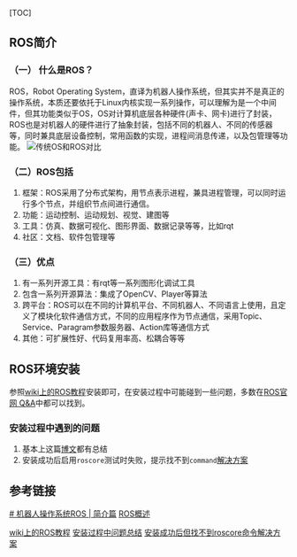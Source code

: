 [TOC]
## ROS简介
### （一） 什么是ROS？
ROS，Robot Operating System，直译为机器人操作系统，但其实并不是真正的操作系统，本质还要依托于Linux内核实现一系列操作，可以理解为是一个中间件，但其功能类似于OS，OS对计算机底层各种硬件(声卡、网卡)进行了封装，ROS也是对机器人的硬件进行了抽象封装，包括不同的机器人、不同的传感器等，同时兼具底层设备控制，常用函数的实现，进程间消息传递，以及包管理等功能。
![传统OS和ROS对比](http://mmbiz.qpic.cn/mmbiz_png/0xXXr0YWD8Cg7tibW4LL6Pqjf81t41zn4FkrIuVhicJrKUicfDO9cr3OAyFBWEcr9ldg2dyagQl1jMicGWfbfQrZnw/640?wx_fmt=png&wxfrom=5&wx_lazy=1&wx_co=1)

### （二）ROS包括
1. 框架：ROS采用了分布式架构，用节点表示进程，兼具进程管理，可以同时运行多个节点，并组织节点间进行通信。
2. 功能：运动控制、运动规划、视觉、建图等
3. 工具：仿真、数据可视化、图形界面、数据记录等等，比如rqt
4. 社区：文档、软件包管理等
### （三）优点
1. 有一系列开源工具：有rqt等一系列图形化调试工具
2. 包含一系列开源算法：集成了OpenCV、Player等算法
3. 跨平台：ROS可以在不同的计算机平台、不同机器人、不同语言上使用，且定义了模块化软件通信方式，不同的应用程序作为节点通信，采用Topic、Service、Paragram参数服务器、Action库等通信方式
4. 其他：可扩展性好、代码复用率高、松耦合等等

## ROS环境安装

参照[wiki上的ROS教程](http://wiki.ros.org/cn/ROS/Tutorials/InstallingandConfiguringROSEnvironment)安装即可，在安装过程中可能碰到一些问题，多数在[ROS官网 Q&A](https://answers.ros.org/questions/)中都可以找到。

### 安装过程中遇到的问题

1. 基本上这篇[博文](https://blog.csdn.net/hxj0323/article/details/121215992)都有总结
2. 安装成功后启用`roscore`测试时失败，提示找不到`command`[解决方案](https://www.codeleading.com/article/42014334083/)

## 参考链接

[# 机器人操作系统ROS | 简介篇](https://mp.weixin.qq.com/s?__biz=MzA5MDE2MjQ0OQ==&mid=2652786427&idx=1&sn=ac4b9a890fec3d68773c6cb65ed86946&mpshare=1&scene=1&srcid=0326mGy0nXBqFqBWxQCeNv6B&pass_ticket=1eHBdZLk6YjR3YAN0wCTt5ZXh4HtyqvVaLglwMh4ZRmOyALdqcjLhuOqe%2BBWkmJm#rd)
[ROS概述](http://www.autolabor.com.cn/book/ROSTutorials/chapter1/11-rosjian-jie-yu-an-zhuang/111rosgai-nian.html)

[wiki上的ROS教程](http://wiki.ros.org/cn/ROS/Tutorials/InstallingandConfiguringROSEnvironment)
[安装过程中问题总结](https://blog.csdn.net/hxj0323/article/details/121215992)
[安装成功后但找不到roscore命令解决方案](https://www.codeleading.com/article/42014334083/)
